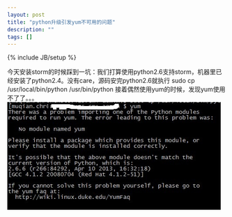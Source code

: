 ```yaml
---
layout: post
title: "python升级引发yum不可用的问题"
description: ""
tags: []
---
```

{% include JB/setup %}

今天安装storm的时候踩到一坑：我们打算使用python2.6支持storm，机器里已经安装了python2.4。没有care，源码安完python2.6就执行
	sudo cp /usr/local/bin/python /usr/bin/python
接着偶然使用yum的时候，发现yum使用不了了。。。
![error](/img/1.jpg)


